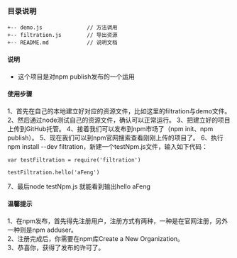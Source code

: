 ### 目录说明

~~~
+-- demo.js              // 方法调用
+-- filtration.js        // 导出资源
+-- README.md            // 说明文档
~~~

#### 说明

- 这个项目是对npm publish发布的一个运用


#### 使用步骤

1、首先在自己的本地建立好对应的资源文件，比如这里的filtration与demo文件。
2、然后通过node测试自己的资源文件，确认可以正常运行。
3、把建立好的项目上传到GitHub托管。
4、接着我们可以发布到npm市场了（npm init、npm publish）。
5、现在我们可以到npm官网搜索查看刚刚上传的项目了。
6、执行npm install --dev filtration，新建一个testNpm.js文件，输入如下代码：
```
var testFiltration = require('filtration')

testFiltration.hello('aFeng')
```
7、最后node testNpm.js 就能看到输出hello aFeng 

#### 温馨提示
1、在npm发布，首先得先注册用户，注册方式有两种，一种是在官网注册，另外一种则是npm adduser。<br />
2、注册完成后，你需要在npm库Create a New Organization。<br />
3、恭喜你，获得了发布的许可了。<br />
